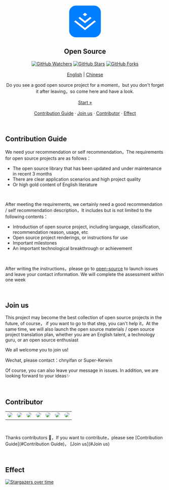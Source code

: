 <p align="center">
  <a href="#">
    <img src="./public/logo.png" alt="juejin logo" width="100" height="100">
  </a>
</p>

<h2 align="center">Open Source</h2>

<p align="center">
  <a title="GitHub Watchers" target="_blank" href="https://github.com/juejin-im/open-source/watchers"><img alt="GitHub Watchers" src="https://img.shields.io/github/watchers/juejin-im/open-source.svg?label=Watchers&style=social"></a>  
  <a title="GitHub Stars" target="_blank" href="https://github.com/juejin-im/open-source/stargazers"><img alt="GitHub Stars" src="https://img.shields.io/github/stars/juejin-im/open-source.svg?label=Stars&style=social"></a>  
  <a title="GitHub Forks" target="_blank" href="https://github.com/juejin-im/open-source/network/members"><img alt="GitHub Forks" src="https://img.shields.io/github/forks/juejin-im/open-source.svg?label=Forks&style=social"></a>
  <br>  
  <br>
  <a title="English" href="#">English</a> | <a title="Chinese" href="README.md">Chinese</a></p> 
<p align="center">  
  Do you see a good open source project for a moment，but you don't forget it after leaving，so come here and have a look.
  <br>  
  <br>
  <a href="https://juejin-im.github.io/open-source/">Start »</a>
  <br>
  <br>
  <a href="#Contribution Guide">Contribution Guide</a>
  ·
  <a href="#Join us">Join us</a>
  ·
  <a href="#Contributor">Contributor</a>
  ·
  <a href="#Effect">Effect</a>
</p>

<br/>

## Contribution Guide

We need your recommendation or self recommendation，The requirements for open source projects are as follows：

- The open source library that has been updated and under maintenance in recent 3 months
- There are clear application scenarios and high project quality
- Or high gold content of English literature

<br/>

After meeting the requirements, we certainly need a good recommendation / self recommendation description，It includes but is not limited to the following contents：

- Introduction of open source project, including language, classification, recommendation reason, usage, etc
- Open source project renderings, or instructions for use
- Important milestones
- An important technological breakthrough or achievement

<br/>

After writing the instructions，please go to [open-source](https://github.com/juejin-im/open-source/issues) to launch issues and leave your contact information. We will complete the assessment within one week

<br/>

## Join us

This project may become the best collection of open source projects in the future, of course， if you want to go to that step, you can't help it，At the same time, we will also launch the open source materials / open source project translation plan, whether you are an English talent, a technology guru, or an open source enthusiast

We all welcome you to join us!

Wechat, please contact：chnyifan or Super-Kerwin

Of course, you can also leave your message in issues. In addition, we are looking forward to your ideas✨

<br/>

## Contributor

<table>
  <tr>
    <td align="center"><a href="http://www.itcodes.cn/"><img src="https://avatars2.githubusercontent.com/u/8282645?v=4" width="80px;" style="border-radius: 80px;"/><br /></a></td>
    <td align="center"><a href="https://www.kkzhilu.xyz/"><img src="https://avatars2.githubusercontent.com/u/34807944?v=4" width="80px;" style="border-radius: 80px;"/><br /></a></td>
    <td align="center"><a href="https://dingxuewen.com/"><img src="https://avatars3.githubusercontent.com/u/26959437?v=4" width="80px;" style="border-radius: 80px;"/><br /></a></td>
    <td align="center"><a href="https://juejin.im/user/5c1b4d04e51d450eca5af1dd"><img src="https://avatars0.githubusercontent.com/u/45115006?v=4" width="80px;" style="border-radius: 80px;"/><br /></a></td>
    <td align="center"><a href="https://youngjuning.js.org/"><img src="https://avatars2.githubusercontent.com/u/13204332?v=4" width="80px;" style="border-radius: 80px;"/><br /></a></td>
    <td align="center"><a href="https://github.com/Cookieboty"><img src="https://avatars3.githubusercontent.com/u/13778283?v=4" width="80px;" style="border-radius: 80px;"/><br /></a></td>
    <td align="center"><a href="https://juejin.im/user/59c7ae3d518825788565af37"><img src="https://avatars0.githubusercontent.com/u/31562877?v=4" width="80px;" style="border-radius: 80px;"/><br /></a></td>
  </tr>
</table>
<br/>

Thanks contributors 🤞，If you want to contribute，please see [Contribution Guide](#Contribution Guide)， [Join us](#Join us)

<br/>

## Effect

[![Stargazers over time](https://starchart.cc/juejin-im/open-source.svg)](https://starchart.cc/juejin-im/open-source)
